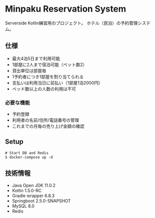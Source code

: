 # Minpaku Reservation System
Serverside Kotlin練習用のプロジェクト。
ホテル（民泊）の予約管理システム。

## 仕様
- 最大4泊5日まで利用可能 
- 1部屋に2人まで宿泊可能（ベット数2）
- 貸出単位は部屋毎
- 1予約者につき1部屋を割り当てられる
- 支払いは利用当日に前払い（1部屋1泊2000円）
- ベッド数以上の人数の利用は不可

### 必要な機能
- 予約登録
- 利用者の名前/住所/電話番号の管理
- これまでの月毎の売り上げ金額の確認

## Setup
```
# Start DB and Redis
$ docker-compose up -d

```

## 技術情報
- Java Open JDK 11.0.2
- Kotlin 1.5.0-RC
- Gradle wrapper 6.8.3
- Springboot 2.5.0-SNAPSHOT
- MySQL 8.0
- Redis
